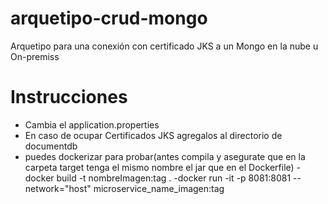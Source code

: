 # arquetipo-crud-mongo
Arquetipo para una conexión con certificado JKS a un Mongo en la nube u On-premiss

# Instrucciones

- Cambia el application.properties
- En caso de ocupar Certificados JKS agregalos al directorio de documentdb
- puedes dockerizar para probar(antes compila y asegurate que en la carpeta target tenga el mismo nombre el jar que en el Dockerfile)
    -docker build -t nombreImagen:tag .
    -docker run -it -p 8081:8081 --network="host"  microservice_name_imagen:tag

